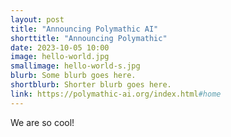 ```yaml
---
layout: post
title: "Announcing Polymathic AI"
shorttitle: "Announcing Polymathic"
date: 2023-10-05 10:00
image: hello-world.jpg
smallimage: hello-world-s.jpg
blurb: Some blurb goes here.
shortblurb: Shorter blurb goes here.
link: https://polymathic-ai.org/index.html#home
---
```


We are so cool!